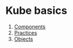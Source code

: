 # Kube basics

1. [Components](./components.md)
2. [Practices](./practices.md)
3. [Objects](./practices.md)

